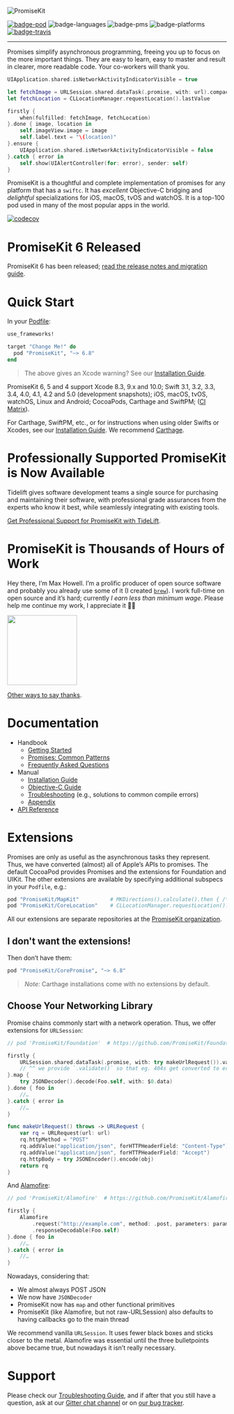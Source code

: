 ![PromiseKit](../gh-pages/public/img/logo-tight.png)

[![badge-pod][]][cocoapods] ![badge-languages][] ![badge-pms][] ![badge-platforms][] [![badge-travis][]][travis]



---

Promises simplify asynchronous programming, freeing you up to focus on the more
important things. They are easy to learn, easy to master and result in clearer,
more readable code. Your co-workers will thank you.

```swift
UIApplication.shared.isNetworkActivityIndicatorVisible = true

let fetchImage = URLSession.shared.dataTask(.promise, with: url).compactMap{ UIImage(data: $0.data) }
let fetchLocation = CLLocationManager.requestLocation().lastValue

firstly {
    when(fulfilled: fetchImage, fetchLocation)
}.done { image, location in
    self.imageView.image = image
    self.label.text = "\(location)"
}.ensure {
    UIApplication.shared.isNetworkActivityIndicatorVisible = false
}.catch { error in
    self.show(UIAlertController(for: error), sender: self)
}
```

PromiseKit is a thoughtful and complete implementation of promises for any
platform that has a `swiftc`. It has *excellent* Objective-C bridging and
*delightful* specializations for iOS, macOS, tvOS and watchOS. It is a top-100
pod used in many of the most popular apps in the world.

[![codecov](https://codecov.io/gh/mxcl/PromiseKit/branch/master/graph/badge.svg)](https://codecov.io/gh/mxcl/PromiseKit)

# PromiseKit 6 Released

PromiseKit 6 has been released; [read the release notes and migration guide][PMK6].

# Quick Start

In your [Podfile]:

```ruby
use_frameworks!

target "Change Me!" do
  pod "PromiseKit", "~> 6.8"
end
```

> The above gives an Xcode warning? See our [Installation Guide].

PromiseKit 6, 5 and 4 support Xcode 8.3, 9.x and 10.0; Swift 3.1,
3.2, 3.3, 3.4, 4.0, 4.1, 4.2 and 5.0 (development snapshots); iOS, macOS, tvOS,
watchOS, Linux and Android; CocoaPods, Carthage and SwiftPM;
([CI Matrix](https://travis-ci.org/mxcl/PromiseKit)).

For Carthage, SwiftPM, etc., or for instructions when using older Swifts or
Xcodes, see our [Installation Guide]. We 
recommend [Carthage](https://github.com/Carthage/Carthage).

# Professionally Supported PromiseKit is Now Available

Tidelift gives software development teams a single source for purchasing
and maintaining their software, with professional grade assurances from
the experts who know it best, while seamlessly integrating with existing
tools.

[Get Professional Support for PromiseKit with TideLift](https://tidelift.com/subscription/pkg/cocoapods-promisekit?utm_source=cocoapods-promisekit&utm_medium=referral&utm_campaign=readme).

# PromiseKit is Thousands of Hours of Work

Hey there, I’m Max Howell. I’m a prolific producer of open source software and
probably you already use some of it (I created [`brew`]). I work full-time on
open source and it’s hard; currently *I earn less than minimum wage*. Please
help me continue my work, I appreciate it 🙏🏻

<a href="https://www.patreon.com/mxcl">
	<img src="https://c5.patreon.com/external/logo/become_a_patron_button@2x.png" width="160">
</a>

[Other ways to say thanks](http://mxcl.dev/#donate).

[`brew`]: https://brew.sh

# Documentation

* Handbook
  * [Getting Started](Documentation/GettingStarted.md)
  * [Promises: Common Patterns](Documentation/CommonPatterns.md)
  * [Frequently Asked Questions](Documentation/FAQ.md)
* Manual
  * [Installation Guide](Documentation/Installation.md)
  * [Objective-C Guide](Documentation/ObjectiveC.md)
  * [Troubleshooting](Documentation/Troubleshooting.md) (e.g., solutions to common compile errors)
  * [Appendix](Documentation/Appendix.md)
* [API Reference](https://mxcl.dev/PromiseKit/reference/v6/Classes/Promise.html)

# Extensions

Promises are only as useful as the asynchronous tasks they represent. Thus, we
have converted (almost) all of Apple’s APIs to promises. The default CocoaPod
provides Promises and the extensions for Foundation and UIKit. The other
extensions are available by specifying additional subspecs in your `Podfile`,
e.g.:

```ruby
pod "PromiseKit/MapKit"          # MKDirections().calculate().then { /*…*/ }
pod "PromiseKit/CoreLocation"    # CLLocationManager.requestLocation().then { /*…*/ }
```

All our extensions are separate repositories at the [PromiseKit organization].

## I don't want the extensions!

Then don’t have them:

```ruby
pod "PromiseKit/CorePromise", "~> 6.8"
```

> *Note:* Carthage installations come with no extensions by default.

## Choose Your Networking Library

Promise chains commonly start with a network operation. Thus, we offer
extensions for `URLSession`:

```swift
// pod 'PromiseKit/Foundation'  # https://github.com/PromiseKit/Foundation

firstly {
    URLSession.shared.dataTask(.promise, with: try makeUrlRequest()).validate()
    // ^^ we provide `.validate()` so that eg. 404s get converted to errors
}.map {
    try JSONDecoder().decode(Foo.self, with: $0.data)
}.done { foo in
    //…
}.catch { error in
    //…
}

func makeUrlRequest() throws -> URLRequest {
    var rq = URLRequest(url: url)
    rq.httpMethod = "POST"
    rq.addValue("application/json", forHTTPHeaderField: "Content-Type")
    rq.addValue("application/json", forHTTPHeaderField: "Accept")
    rq.httpBody = try JSONEncoder().encode(obj)
    return rq
}
```

And [Alamofire]:

```swift
// pod 'PromiseKit/Alamofire'  # https://github.com/PromiseKit/Alamofire-

firstly {
    Alamofire
        .request("http://example.com", method: .post, parameters: params)
        .responseDecodable(Foo.self)
}.done { foo in
    //…
}.catch { error in
    //…
}
```

Nowadays, considering that:

* We almost always POST JSON
* We now have `JSONDecoder`
* PromiseKit now has `map` and other functional primitives
* PromiseKit (like Alamofire, but not raw-URLSession) also defaults to having callbacks go to the main thread

We recommend vanilla `URLSession`. It uses fewer black boxes and sticks closer to the
metal. Alamofire was essential until the three bulletpoints above became true,
but nowadays it isn’t really necessary.

# Support

Please check our [Troubleshooting Guide](Documentation/Troubleshooting.md), and
if after that you still have a question, ask at our [Gitter chat channel] or on [our bug tracker].


[badge-pod]: https://img.shields.io/cocoapods/v/PromiseKit.svg?label=version
[badge-pms]: https://img.shields.io/badge/supports-CocoaPods%20%7C%20Carthage%20%7C%20SwiftPM-green.svg
[badge-languages]: https://img.shields.io/badge/languages-Swift%20%7C%20ObjC-orange.svg
[badge-platforms]: https://img.shields.io/badge/platforms-macOS%20%7C%20iOS%20%7C%20watchOS%20%7C%20tvOS%20%7C%20Linux-lightgrey.svg
[badge-mit]: https://img.shields.io/badge/license-MIT-blue.svg
[OMGHTTPURLRQ]: https://github.com/PromiseKit/OMGHTTPURLRQ
[Alamofire]: http://github.com/PromiseKit/Alamofire-
[PromiseKit organization]: https://github.com/PromiseKit
[Gitter chat channel]: https://gitter.im/mxcl/PromiseKit
[our bug tracker]: https://github.com/mxcl/PromiseKit/issues/new
[Podfile]: https://guides.cocoapods.org/syntax/podfile.html
[PMK6]: http://mxcl.dev/PromiseKit/news/2018/02/PromiseKit-6.0-Released/
[Installation Guide]: Documentation/Installation.md
[badge-travis]: https://travis-ci.org/mxcl/PromiseKit.svg?branch=master
[travis]: https://travis-ci.org/mxcl/PromiseKit
[cocoapods]: https://cocoapods.org/pods/PromiseKit
